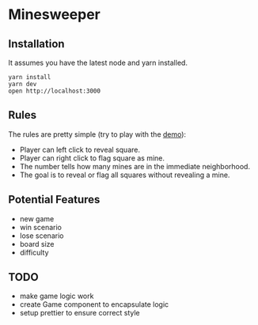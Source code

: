 # Minesweeper

## Installation

It assumes you have the latest node and yarn installed.

```
yarn install
yarn dev
open http://localhost:3000
```

## Rules

The rules are pretty simple (try to play with the [demo](https://sweeper.now.sh/)):

* Player can left click to reveal square.
* Player can right click to flag square as mine.
* The number tells how many mines are in the immediate neighborhood.
* The goal is to reveal or flag all squares without revealing a mine.


## Potential Features

* new game
* win scenario
* lose scenario
* board size
* difficulty

## TODO

* make game logic work
* create Game component to encapsulate logic
* setup prettier to ensure correct style

